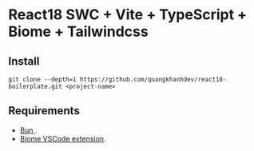 # React18 SWC + Vite + TypeScript + Biome + Tailwindcss

## Install
```
git clone --depth=1 https://github.com/quangkhanhdev/react18-boilerplate.git <project-name>

```
## Requirements
* [Bun ](https://bun.sh/).
* [Biome VSCode extension](https://marketplace.visualstudio.com/items?itemName=biomejs.biome).